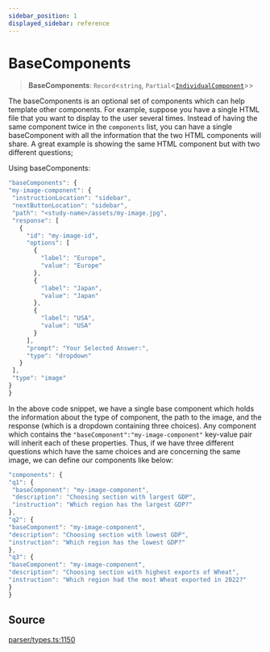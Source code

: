 ```yaml
---
sidebar_position: 1
displayed_sidebar: reference
---
```


# BaseComponents

> **BaseComponents**: `Record`\<`string`, `Partial`\<[`IndividualComponent`](IndividualComponent.md)\>\>

The baseComponents is an optional set of components which can help template other components. For example, suppose you have a single HTML file that you want to display to the user several times. Instead of having the same component twice in the `components` list, you can have a single baseComponent with all the information that the two HTML components will share. A great example is showing the same HTML component but with two different questions;

Using baseComponents:

```js
"baseComponents": {
"my-image-component": {
 "instructionLocation": "sidebar",
 "nextButtonLocation": "sidebar",
 "path": "<study-name>/assets/my-image.jpg",
 "response": [
   {
     "id": "my-image-id",
     "options": [
       {
         "label": "Europe",
         "value": "Europe"
       },
       {
         "label": "Japan",
         "value": "Japan"
       },
       {
         "label": "USA",
         "value": "USA"
       }
     ],
     "prompt": "Your Selected Answer:",
     "type": "dropdown"
   }
 ],
 "type": "image"
}
}
```
In the above code snippet, we have a single base component which holds the information about the type of component, the path to the image, and the response (which is a dropdown containing three choices). Any component which contains the `"baseComponent":"my-image-component"` key-value pair will inherit each of these properties. Thus, if we have three different questions which have the same choices and are concerning the same image, we can define our components like below:
```js
"components": {
"q1": {
 "baseComponent": "my-image-component",
 "description": "Choosing section with largest GDP",
 "instruction": "Which region has the largest GDP?"
},
"q2": {
"baseComponent": "my-image-component",
"description": "Choosing section with lowest GDP",
"instruction": "Which region has the lowest GDP?"
},
"q3": {
"baseComponent": "my-image-component",
"description": "Choosing section with highest exports of Wheat",
"instruction": "Which region had the most Wheat exported in 2022?"
}
}
```

## Source

[parser/types.ts:1150](https://github.com/revisit-studies/study/blob/0dbb50ff3c65a335d9205656b4ba13d45395ff66/src/parser/types.ts#L1150)
